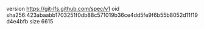 version https://git-lfs.github.com/spec/v1
oid sha256:423abaabb1703251f0db88c571019b36ce4dd5fe9f6b55b8052d11f19d4e4bfb
size 6615

